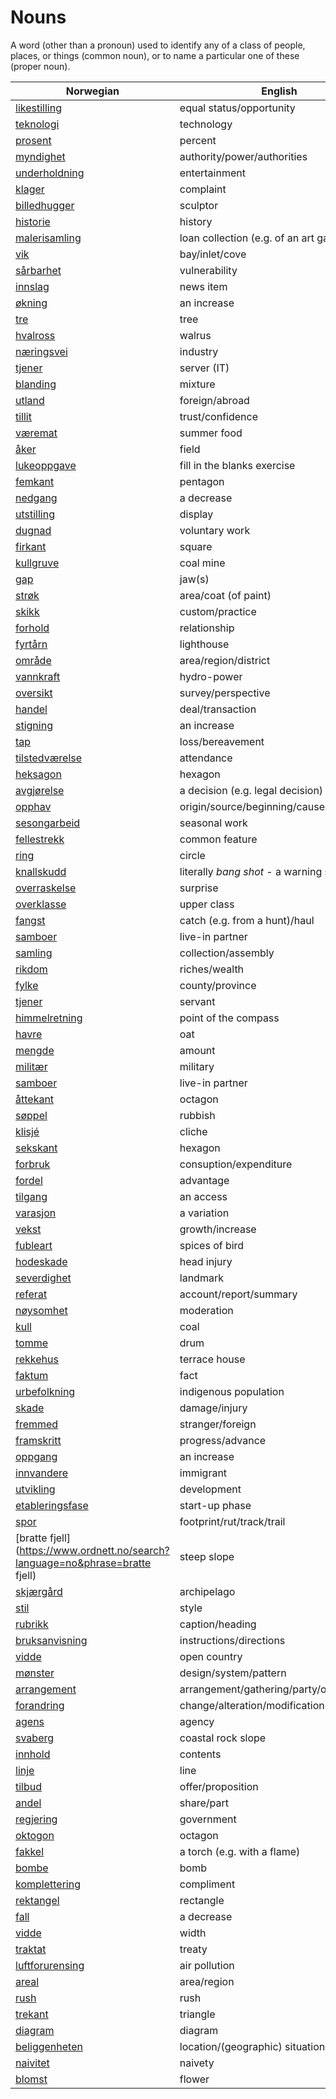 # Nouns

A word (other than a pronoun) used to identify any of a class of people, places, or things (common noun), or to name a particular one of these (proper noun).

| Norwegian | English | Gender |
| --- | --- | --- |
| [likestilling](https://www.ordnett.no/search?language=no&phrase=likestilling) | equal status/opportunity | m |
| [teknologi](https://www.ordnett.no/search?language=no&phrase=teknologi) | technology | m |
| [prosent](https://www.ordnett.no/search?language=no&phrase=prosent) | percent | m |
| [myndighet](https://www.ordnett.no/search?language=no&phrase=myndighet) | authority/power/authorities | m |
| [underholdning](https://www.ordnett.no/search?language=no&phrase=underholdning) | entertainment | m |
| [klager](https://www.ordnett.no/search?language=no&phrase=klager) | complaint | m |
| [billedhugger](https://www.ordnett.no/search?language=no&phrase=billedhugger) | sculptor | m |
| [historie](https://www.ordnett.no/search?language=no&phrase=historie) | history | m/f |
| [malerisamling](https://www.ordnett.no/search?language=no&phrase=malerisamling) | loan collection (e.g. of an art gallery) | m |
| [vik](https://www.ordnett.no/search?language=no&phrase=vik) | bay/inlet/cove | m |
| [sårbarhet](https://www.ordnett.no/search?language=no&phrase=sårbarhet) | vulnerability | m |
| [innslag](https://www.ordnett.no/search?language=no&phrase=innslag) | news item | i |
| [økning](https://www.ordnett.no/search?language=no&phrase=økning) | an increase | m |
| [tre](https://www.ordnett.no/search?language=no&phrase=tre) | tree | i |
| [hvalross](https://www.ordnett.no/search?language=no&phrase=hvalross) | walrus | m |
| [næringsvei](https://www.ordnett.no/search?language=no&phrase=næringsvei) | industry | m |
| [tjener](https://www.ordnett.no/search?language=no&phrase=tjener) | server (IT) | m |
| [blanding](https://www.ordnett.no/search?language=no&phrase=blanding) | mixture | m |
| [utland](https://www.ordnett.no/search?language=no&phrase=utland) | foreign/abroad | m |
| [tillit](https://www.ordnett.no/search?language=no&phrase=tillit) | trust/confidence | m |
| [væremat](https://www.ordnett.no/search?language=no&phrase=væremat) | summer food | m |
| [åker](https://www.ordnett.no/search?language=no&phrase=åker) | field | m |
| [lukeoppgave](https://www.ordnett.no/search?language=no&phrase=lukeoppgave) | fill in the blanks exercise | m |
| [femkant](https://www.ordnett.no/search?language=no&phrase=femkant) | pentagon | m |
| [nedgang](https://www.ordnett.no/search?language=no&phrase=nedgang) | a decrease | m |
| [utstilling](https://www.ordnett.no/search?language=no&phrase=utstilling) | display | m |
| [dugnad](https://www.ordnett.no/search?language=no&phrase=dugnad) | voluntary work | m |
| [firkant](https://www.ordnett.no/search?language=no&phrase=firkant) | square | m |
| [kullgruve](https://www.ordnett.no/search?language=no&phrase=kullgruve) | coal mine | m |
| [gap](https://www.ordnett.no/search?language=no&phrase=gap) | jaw(s) | m |
| [strøk](https://www.ordnett.no/search?language=no&phrase=strøk) | area/coat (of paint) | i |
| [skikk](https://www.ordnett.no/search?language=no&phrase=skikk) | custom/practice | m |
| [forhold](https://www.ordnett.no/search?language=no&phrase=forhold) | relationship | i |
| [fyrtårn](https://www.ordnett.no/search?language=no&phrase=fyrtårn) | lighthouse | i |
| [område](https://www.ordnett.no/search?language=no&phrase=område) | area/region/district | i |
| [vannkraft](https://www.ordnett.no/search?language=no&phrase=vannkraft) | hydro-power | m |
| [oversikt](https://www.ordnett.no/search?language=no&phrase=oversikt) | survey/perspective | m |
| [handel](https://www.ordnett.no/search?language=no&phrase=handel) | deal/transaction | m |
| [stigning](https://www.ordnett.no/search?language=no&phrase=stigning) | an increase | m |
| [tap](https://www.ordnett.no/search?language=no&phrase=tap) | loss/bereavement | i |
| [tilstedværelse](https://www.ordnett.no/search?language=no&phrase=tilstedværelse) | attendance | i |
| [heksagon](https://www.ordnett.no/search?language=no&phrase=heksagon) | hexagon | m |
| [avgjørelse](https://www.ordnett.no/search?language=no&phrase=avgjørelse) | a decision (e.g. legal decision) | m |
| [opphav](https://www.ordnett.no/search?language=no&phrase=opphav) | origin/source/beginning/cause | i |
| [sesongarbeid](https://www.ordnett.no/search?language=no&phrase=sesongarbeid) | seasonal work | i |
| [fellestrekk](https://www.ordnett.no/search?language=no&phrase=fellestrekk) | common feature | i |
| [ring](https://www.ordnett.no/search?language=no&phrase=ring) | circle | m |
| [knallskudd](https://www.ordnett.no/search?language=no&phrase=knallskudd) | literally _bang shot_ - a warning shot gun | i |
| [overraskelse](https://www.ordnett.no/search?language=no&phrase=overraskelse) | surprise | m |
| [overklasse](https://www.ordnett.no/search?language=no&phrase=overklasse) | upper class | m |
| [fangst](https://www.ordnett.no/search?language=no&phrase=fangst) | catch (e.g. from a hunt)/haul | m |
| [samboer](https://www.ordnett.no/search?language=no&phrase=samboer) | live-in partner | m |
| [samling](https://www.ordnett.no/search?language=no&phrase=samling) | collection/assembly | m |
| [rikdom](https://www.ordnett.no/search?language=no&phrase=rikdom) | riches/wealth | m |
| [fylke](https://www.ordnett.no/search?language=no&phrase=fylke) | county/province | i |
| [tjener](https://www.ordnett.no/search?language=no&phrase=tjener) | servant | m |
| [himmelretning](https://www.ordnett.no/search?language=no&phrase=himmelretning) | point of the compass | m |
| [havre](https://www.ordnett.no/search?language=no&phrase=havre) | oat | m |
| [mengde](https://www.ordnett.no/search?language=no&phrase=mengde) | amount | m |
| [militær](https://www.ordnett.no/search?language=no&phrase=militær) | military | m |
| [samboer](https://www.ordnett.no/search?language=no&phrase=samboer) | live-in partner | m |
| [åttekant](https://www.ordnett.no/search?language=no&phrase=åttekant) | octagon | m |
| [søppel](https://www.ordnett.no/search?language=no&phrase=søppel) | rubbish | i |
| [klisjé](https://www.ordnett.no/search?language=no&phrase=klisjé) | cliche | m |
| [sekskant](https://www.ordnett.no/search?language=no&phrase=sekskant) | hexagon | m |
| [forbruk](https://www.ordnett.no/search?language=no&phrase=forbruk) | consuption/expenditure | i |
| [fordel](https://www.ordnett.no/search?language=no&phrase=fordel) | advantage | m |
| [tilgang](https://www.ordnett.no/search?language=no&phrase=tilgang) | an access | i |
| [varasjon](https://www.ordnett.no/search?language=no&phrase=varasjon) | a variation | m |
| [vekst](https://www.ordnett.no/search?language=no&phrase=vekst) | growth/increase | m |
| [fubleart](https://www.ordnett.no/search?language=no&phrase=fubleart) | spices of bird | m/f |
| [hodeskade](https://www.ordnett.no/search?language=no&phrase=hodeskade) | head injury | m |
| [severdighet](https://www.ordnett.no/search?language=no&phrase=severdighet) | landmark | m |
| [referat](https://www.ordnett.no/search?language=no&phrase=referat) | account/report/summary | i |
| [nøysomhet](https://www.ordnett.no/search?language=no&phrase=nøysomhet) | moderation | m |
| [kull](https://www.ordnett.no/search?language=no&phrase=kull) | coal | i |
| [tomme](https://www.ordnett.no/search?language=no&phrase=tomme) | drum | m |
| [rekkehus](https://www.ordnett.no/search?language=no&phrase=rekkehus) | terrace house | i |
| [faktum](https://www.ordnett.no/search?language=no&phrase=faktum) | fact | i |
| [urbefolkning](https://www.ordnett.no/search?language=no&phrase=urbefolkning) | indigenous population | m |
| [skade](https://www.ordnett.no/search?language=no&phrase=skade) | damage/injury | m |
| [fremmed](https://www.ordnett.no/search?language=no&phrase=fremmed) | stranger/foreign | m |
| [framskritt](https://www.ordnett.no/search?language=no&phrase=framskritt) | progress/advance | i |
| [oppgang](https://www.ordnett.no/search?language=no&phrase=oppgang) | an increase | m |
| [innvandere](https://www.ordnett.no/search?language=no&phrase=innvandere) | immigrant | m |
| [utvikling](https://www.ordnett.no/search?language=no&phrase=utvikling) | development | m |
| [etableringsfase](https://www.ordnett.no/search?language=no&phrase=etableringsfase) | start-up phase | m |
| [spor](https://www.ordnett.no/search?language=no&phrase=spor) | footprint/rut/track/trail | i |
| [bratte fjell](https://www.ordnett.no/search?language=no&phrase=bratte fjell) | steep slope | m |
| [skjærgård](https://www.ordnett.no/search?language=no&phrase=skjærgård) | archipelago | m |
| [stil](https://www.ordnett.no/search?language=no&phrase=stil) | style | m |
| [rubrikk](https://www.ordnett.no/search?language=no&phrase=rubrikk) | caption/heading | m |
| [bruksanvisning](https://www.ordnett.no/search?language=no&phrase=bruksanvisning) | instructions/directions | m |
| [vidde](https://www.ordnett.no/search?language=no&phrase=vidde) | open country | m |
| [mønster](https://www.ordnett.no/search?language=no&phrase=mønster) | design/system/pattern | i |
| [arrangement](https://www.ordnett.no/search?language=no&phrase=arrangement) | arrangement/gathering/party/organisation | i |
| [forandring](https://www.ordnett.no/search?language=no&phrase=forandring) | change/alteration/modification | m |
| [agens](https://www.ordnett.no/search?language=no&phrase=agens) | agency | m |
| [svaberg](https://www.ordnett.no/search?language=no&phrase=svaberg) | coastal rock slope | i |
| [innhold](https://www.ordnett.no/search?language=no&phrase=innhold) | contents | i |
| [linje](https://www.ordnett.no/search?language=no&phrase=linje) | line | m |
| [tilbud](https://www.ordnett.no/search?language=no&phrase=tilbud) | offer/proposition | i |
| [andel](https://www.ordnett.no/search?language=no&phrase=andel) | share/part | m |
| [regjering](https://www.ordnett.no/search?language=no&phrase=regjering) | government | m |
| [oktogon](https://www.ordnett.no/search?language=no&phrase=oktogon) | octagon | m |
| [fakkel](https://www.ordnett.no/search?language=no&phrase=fakkel) | a torch (e.g. with a flame) | m |
| [bombe](https://www.ordnett.no/search?language=no&phrase=bombe) | bomb | m |
| [komplettering](https://www.ordnett.no/search?language=no&phrase=komplettering) | compliment | m |
| [rektangel](https://www.ordnett.no/search?language=no&phrase=rektangel) | rectangle | i |
| [fall](https://www.ordnett.no/search?language=no&phrase=fall) | a decrease | i |
| [vidde](https://www.ordnett.no/search?language=no&phrase=vidde) | width | m/f |
| [traktat](https://www.ordnett.no/search?language=no&phrase=traktat) | treaty | m |
| [luftforurensing](https://www.ordnett.no/search?language=no&phrase=luftforurensing) | air pollution | m |
| [areal](https://www.ordnett.no/search?language=no&phrase=areal) | area/region | i |
| [rush](https://www.ordnett.no/search?language=no&phrase=rush) | rush | i |
| [trekant](https://www.ordnett.no/search?language=no&phrase=trekant) | triangle | m |
| [diagram](https://www.ordnett.no/search?language=no&phrase=diagram) | diagram | i |
| [beliggenheten](https://www.ordnett.no/search?language=no&phrase=beliggenheten) | location/(geographic) situation | m/f |
| [naivitet](https://www.ordnett.no/search?language=no&phrase=naivitet) | naivety | m |
| [blomst](https://www.ordnett.no/search?language=no&phrase=blomst) | flower | m |

